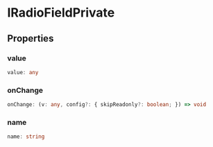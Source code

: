 # IRadioFieldPrivate

## Properties

### value

```ts
value: any
```

### onChange

```ts
onChange: (v: any, config?: { skipReadonly?: boolean; }) => void
```

### name

```ts
name: string
```
